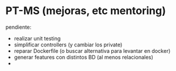 # PT-MS (mejoras, etc mentoring)
pendiente:
* realizar unit testing
* simplificar controllers (y cambiar los private)
* reparar Dockerfile (o buscar alternativa para levantar en docker)
* generar features con distintos BD (al menos relacionales)
*
